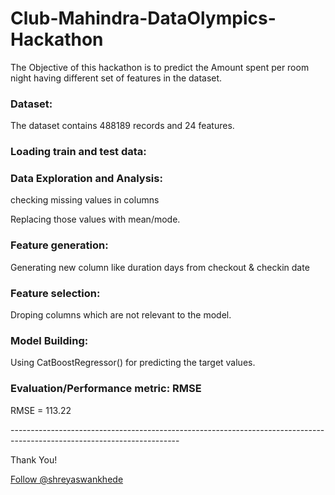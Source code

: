 # Club-Mahindra-DataOlympics-Hackathon
The Objective of this hackathon is to predict the Amount spent per room night having different set of features in the dataset.

<h3>Dataset:</h3>
<p>The dataset contains 488189 records and 24 features.

<h3>Loading train and test data:</h3>

<h3>Data Exploration and Analysis:</h3>
<p> checking missing values in columns
<p> Replacing those values with mean/mode.

 <h3>Feature generation:</h3>
 <p>Generating new column like duration days from checkout & checkin date
  
  <h3>Feature selection:</h3>
  <p>Droping columns which are not relevant to the model.
  
  <h3>Model Building:</h3>
  <p> Using CatBoostRegressor() for predicting the target values.

  <h3>Evaluation/Performance metric: RMSE</h3>
  <p> RMSE = 113.22


<p>------------------------------------------------------------------------------------------------------------------------</p>
<p>Thank You!	
<p><!-- Place this tag where you want the button to render. -->
<a class="github-button" href="https://github.com/shreyaswankhede" aria-label="Follow @shreyaswankhede on GitHub">Follow @shreyaswankhede</a>
